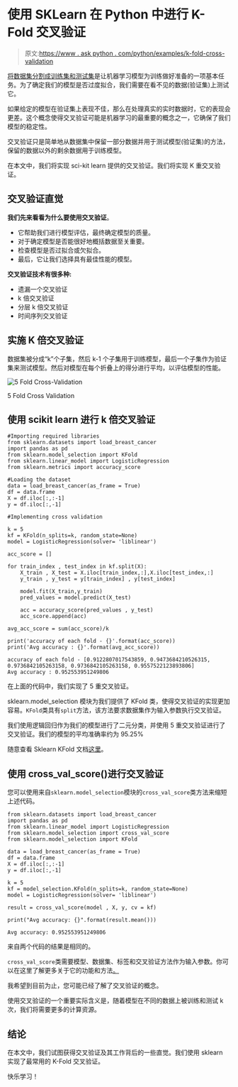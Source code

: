 # 使用 SKLearn 在 Python 中进行 K-Fold 交叉验证

> 原文:[https://www . ask python . com/python/examples/k-fold-cross-validation](https://www.askpython.com/python/examples/k-fold-cross-validation)

[将数据集分割成训练集和测试集](https://www.askpython.com/python/examples/split-data-training-and-testing-set)是让机器学习模型为训练做好准备的一项基本任务。为了确定我们的模型是否过度拟合，我们需要在看不见的数据(验证集)上测试它。

如果给定的模型在验证集上表现不佳，那么在处理真实的实时数据时，它的表现会更差。这个概念使得交叉验证可能是机器学习的最重要的概念之一，它确保了我们模型的稳定性。

交叉验证只是简单地从数据集中保留一部分数据并用于测试模型(验证集)的方法，保留的数据以外的剩余数据用于训练模型。

在本文中，我们将实现 sci-kit learn 提供的交叉验证。我们将实现 K 重交叉验证。

## 交叉验证直觉

**我们先来看看为什么要使用交叉验证**。

*   它帮助我们进行模型评估，最终确定模型的质量。
*   对于确定模型是否能很好地概括数据至关重要。
*   检查模型是否过拟合或欠拟合。
*   最后，它让我们选择具有最佳性能的模型。

**交叉验证技术有很多种:**

*   遗漏一个交叉验证
*   k 倍交叉验证
*   分层 k 倍交叉验证
*   时间序列交叉验证

## 实施 K 倍交叉验证

数据集被分成“k”个子集，然后 k-1 个子集用于训练模型，最后一个子集作为验证集来测试模型。然后对模型在每个折叠上的得分进行平均，以评估模型的性能。

![5 Fold Cross-Validation](../Images/3780bb6bdd3a81b4d28536cc62b7c73f.png)

5 Fold Cross Validation

## 使用 scikit learn 进行 k 倍交叉验证

```
#Importing required libraries
from sklearn.datasets import load_breast_cancer
import pandas as pd
from sklearn.model_selection import KFold 
from sklearn.linear_model import LogisticRegression
from sklearn.metrics import accuracy_score

#Loading the dataset
data = load_breast_cancer(as_frame = True)
df = data.frame
X = df.iloc[:,:-1]
y = df.iloc[:,-1]

#Implementing cross validation

k = 5
kf = KFold(n_splits=k, random_state=None)
model = LogisticRegression(solver= 'liblinear')

acc_score = []

for train_index , test_index in kf.split(X):
    X_train , X_test = X.iloc[train_index,:],X.iloc[test_index,:]
    y_train , y_test = y[train_index] , y[test_index]

    model.fit(X_train,y_train)
    pred_values = model.predict(X_test)

    acc = accuracy_score(pred_values , y_test)
    acc_score.append(acc)

avg_acc_score = sum(acc_score)/k

print('accuracy of each fold - {}'.format(acc_score))
print('Avg accuracy : {}'.format(avg_acc_score))

```

```
accuracy of each fold - [0.9122807017543859, 0.9473684210526315, 0.9736842105263158, 0.9736842105263158, 0.9557522123893806]
Avg accuracy : 0.952553951249806 

```

在上面的代码中，我们实现了 5 重交叉验证。

sklearn.model_selection 模块为我们提供了 KFold 类，使得交叉验证的实现更加容易。`KFold`类具有`split`方法，该方法要求数据集作为输入参数执行交叉验证。

我们使用逻辑回归作为我们的模型进行了二元分类，并使用 5 重交叉验证进行了交叉验证。我们的模型的平均准确率约为 95.25%

随意查看 Sklearn KFold 文档[这里](https://scikit-learn.org/stable/modules/generated/sklearn.model_selection.KFold.html)。

## 使用 cross_val_score()进行交叉验证

您可以使用来自`sklearn.model_selection`模块的`cross_val_score`类方法来缩短上述代码。

```
from sklearn.datasets import load_breast_cancer
import pandas as pd
from sklearn.linear_model import LogisticRegression
from sklearn.model_selection import cross_val_score
from sklearn.model_selection import KFold

data = load_breast_cancer(as_frame = True)
df = data.frame
X = df.iloc[:,:-1]
y = df.iloc[:,-1]

k = 5
kf = model_selection.KFold(n_splits=k, random_state=None)
model = LogisticRegression(solver= 'liblinear')

result = cross_val_score(model , X, y, cv = kf)

print("Avg accuracy: {}".format(result.mean()))

```

```
Avg accuracy: 0.952553951249806

```

来自两个代码的结果是相同的。

`cross_val_score`类需要模型、数据集、标签和交叉验证方法作为输入参数。你可以在这里了解更多关于它的功能和方法[。](https://scikit-learn.org/stable/modules/generated/sklearn.model_selection.cross_val_score.html)

我希望到目前为止，您可能已经了解了交叉验证的概念。

使用交叉验证的一个重要实际含义是，随着模型在不同的数据上被训练和测试 k 次，我们将需要更多的计算资源。

## 结论

在本文中，我们试图获得交叉验证及其工作背后的一些直觉。我们使用 sklearn 实现了最常用的 K-Fold 交叉验证。

快乐学习！